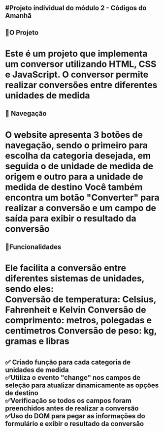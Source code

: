 <h2>#Projeto individual do módulo 2 - Códigos do Amanhã<h2>

<h2>🚀O Projeto</h2>
<h1>
  Este é um projeto que implementa um conversor utilizando HTML, CSS e JavaScript. O conversor permite realizar conversões entre diferentes unidades de medida </h1>

<h2>🚢 Navegação</h2>
  <h1>O website apresenta 3 botões de navegação, sendo o primeiro para escolha da categoria desejada, em seguida o de unidade de medida de origem e outro para a unidade de medida de destino
 Você também encontra um botão "Converter" para realizar a conversão e um campo de saída para exibir o resultado da conversão</h1>

<h2>📃Funcionalidades </h2>
<h1>Ele facilita a conversão entre diferentes sistemas de unidades, sendo eles:<br>
Conversão de temperatura: Celsius, Fahrenheit e Kelvin
Conversão de comprimento: metros, polegadas e centímetros
Conversão de peso: kg, gramas e libras <h1>

<h2>
✅ Criado função para cada categoria de unidades de medida <br>
✅Utiliza o evento "change" nos campos de seleção para atualizar dinamicamente as
opções de destino<br>
✅Verificação se todos os campos foram preenchidos antes de realizar a conversão<br>
✅Uso do DOM para pegar as informações do formulário e exibir o resultado da
conversão<br>
</h2>
